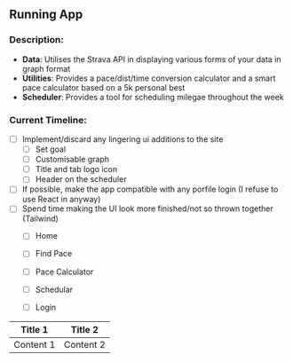 ## Running App

### Description:
- **Data**: Utilises the Strava API in displaying various forms of your data in graph format
- **Utilities**: Provides a pace/dist/time conversion calculator and a smart pace calculator based on a 5k personal best
- **Scheduler**: Provides a tool for scheduling milegae throughout the week

### Current Timeline:

- [ ] Implement/discard any lingering ui additions to the site
    - [ ] Set goal
    - [ ] Customisable graph
    - [ ] Title and tab logo icon
    - [ ] Header on the scheduler
- [ ] If possible, make the app compatible with any porfile login (I refuse to use React in anyway)
- [ ] Spend time making the UI look more finished/not so thrown together (Tailwind)
    - [ ] Home
    - [ ] Find Pace
    - [ ] Pace Calculator
    - [ ] Schedular
    - [ ] Login



|  Title 1  |  Title 2  |
| --------- | --------- |
| Content 1 | Content 2 |